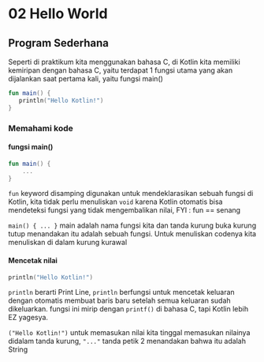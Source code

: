 # 02 Hello World 

## Program Sederhana
Seperti di praktikum kita menggunakan bahasa C, di Kotlin kita memiliki kemiripan dengan bahasa C, yaitu terdapat 1 fungsi utama yang akan dijalankan saat pertama kali, yaitu fungsi main()

```kotlin
fun main() {
   println("Hello Kotlin!")
}
```

### Memahami kode
#### fungsi main()
```kotlin
fun main() {
    ...
}
```
`fun` keyword disamping digunakan untuk mendeklarasikan sebuah fungsi di Kotlin, kita tidak perlu menuliskan `void` karena Kotlin otomatis bisa mendeteksi fungsi yang tidak mengembalikan nilai, FYI : fun == senang

`main() { ... }` main adalah nama fungsi kita dan tanda kurung buka kurung tutup menandakan itu adalah sebuah fungsi. Untuk menuliskan codenya kita menuliskan di dalam kurung kurawal

#### Mencetak nilai
```kotlin
println("Hello Kotlin!")
```
`println` berarti Print Line, `println` berfungsi untuk mencetak keluaran dengan otomatis membuat baris baru setelah semua keluaran sudah dikeluarkan. fungsi ini mirip dengan `printf()` di bahasa C, tapi Kotlin lebih EZ yagesya.

`("Hello Kotlin!")` untuk memasukan nilai kita tinggal memasukan nilainya didalam tanda kurung, `"..."` tanda petik 2 menandakan bahwa itu adalah String


